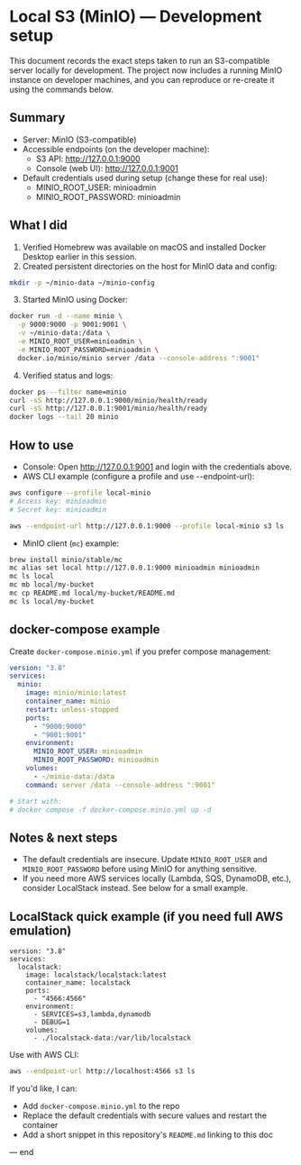# Local S3 (MinIO) — Development setup

This document records the exact steps taken to run an S3-compatible server locally for development. The project now includes a running MinIO instance on developer machines, and you can reproduce or re-create it using the commands below.

Summary
-------
- Server: MinIO (S3-compatible)
- Accessible endpoints (on the developer machine):
  - S3 API: http://127.0.0.1:9000
  - Console (web UI): http://127.0.0.1:9001
- Default credentials used during setup (change these for real use):
  - MINIO_ROOT_USER: minioadmin
  - MINIO_ROOT_PASSWORD: minioadmin

What I did
----------
1. Verified Homebrew was available on macOS and installed Docker Desktop earlier in this session.
2. Created persistent directories on the host for MinIO data and config:

```bash
mkdir -p ~/minio-data ~/minio-config
```

3. Started MinIO using Docker:

```bash
docker run -d --name minio \
  -p 9000:9000 -p 9001:9001 \
  -v ~/minio-data:/data \
  -e MINIO_ROOT_USER=minioadmin \
  -e MINIO_ROOT_PASSWORD=minioadmin \
  docker.io/minio/minio server /data --console-address ":9001"
```

4. Verified status and logs:

```bash
docker ps --filter name=minio
curl -sS http://127.0.0.1:9000/minio/health/ready
curl -sS http://127.0.0.1:9001/minio/health/ready
docker logs --tail 20 minio
```

How to use
----------
- Console: Open http://127.0.0.1:9001 and login with the credentials above.
- AWS CLI example (configure a profile and use --endpoint-url):

```bash
aws configure --profile local-minio
# Access key: minioadmin
# Secret key: minioadmin

aws --endpoint-url http://127.0.0.1:9000 --profile local-minio s3 ls
```

- MinIO client (`mc`) example:

```bash
brew install minio/stable/mc
mc alias set local http://127.0.0.1:9000 minioadmin minioadmin
mc ls local
mc mb local/my-bucket
mc cp README.md local/my-bucket/README.md
mc ls local/my-bucket
```

docker-compose example
----------------------
Create `docker-compose.minio.yml` if you prefer compose management:

```yaml
version: "3.8"
services:
  minio:
    image: minio/minio:latest
    container_name: minio
    restart: unless-stopped
    ports:
      - "9000:9000"
      - "9001:9001"
    environment:
      MINIO_ROOT_USER: minioadmin
      MINIO_ROOT_PASSWORD: minioadmin
    volumes:
      - ~/minio-data:/data
    command: server /data --console-address ":9001"

# Start with:
# docker compose -f docker-compose.minio.yml up -d
```

Notes & next steps
------------------
- The default credentials are insecure. Update `MINIO_ROOT_USER` and `MINIO_ROOT_PASSWORD` before using MinIO for anything sensitive.
- If you need more AWS services locally (Lambda, SQS, DynamoDB, etc.), consider LocalStack instead. See below for a small example.

LocalStack quick example (if you need full AWS emulation)
-------------------------------------------------------
```
version: "3.8"
services:
  localstack:
    image: localstack/localstack:latest
    container_name: localstack
    ports:
      - "4566:4566"
    environment:
      - SERVICES=s3,lambda,dynamodb
      - DEBUG=1
    volumes:
      - ./localstack-data:/var/lib/localstack
```

Use with AWS CLI:

```bash
aws --endpoint-url http://localhost:4566 s3 ls
```

If you'd like, I can:
- Add `docker-compose.minio.yml` to the repo
- Replace the default credentials with secure values and restart the container
- Add a short snippet in this repository's `README.md` linking to this doc

— end
